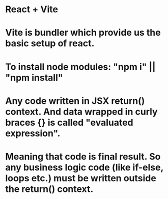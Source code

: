 # React + Vite
# Vite is bundler which provide us the basic setup of react.
# To install node modules: "npm i" || "npm install"


# Any code written in JSX return() context. And data wrapped in curly braces {} is called "evaluated expression".
# Meaning that code is final result. So any business logic code (like if-else, loops etc.) must be written outside the return() context.
